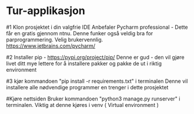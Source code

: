 # Tur-applikasjon
#1 Klon prosjektet i din valgfrie IDE
Anbefaler Pycharm professional - Dette får en gratis gjennom ntnu. Denne funker også veldig bra for parprogrammering.
Velig brukervennlig. https://www.jetbrains.com/pycharm/ 


#2 Installer pip - https://pypi.org/project/pip/
Denne er gud - den vil gjøre livet ditt mye lettere for å installere pakker og pakke de ut i riktig environment

#3 kjør kommandoen "pip install -r requirements.txt" i terminalen
Denne vil installere alle nødvendige programmer en trenger i dette prosjektet




#Kjøre nettsiden
Bruker kommandoen "python3 manage.py runserver" i terminalen. Viktig at denne kjøres i venv ( Virtual environment )

